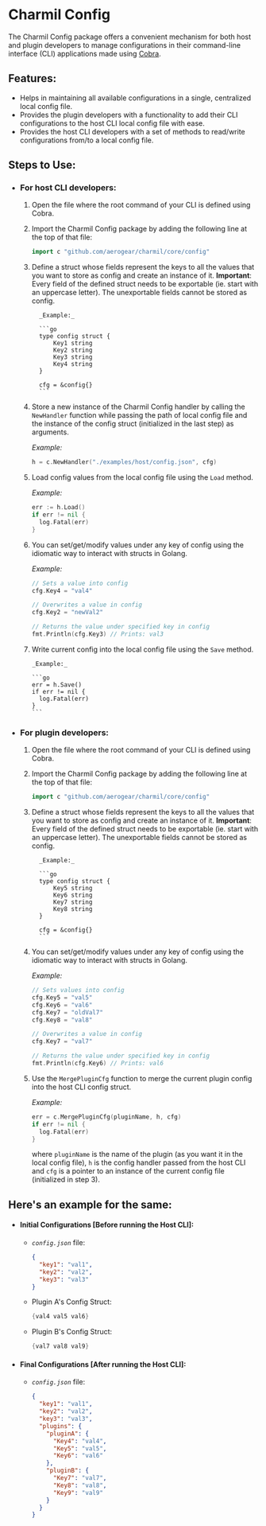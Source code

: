 # Charmil Config

The Charmil Config package offers a convenient mechanism for both host and plugin developers to manage configurations in their command-line interface (CLI) applications made using [Cobra](https://github.com/spf13/cobra).

## Features:

- Helps in maintaining all available configurations in a single, centralized local config file.
- Provides the plugin developers with a functionality to add their CLI configurations to the host CLI local config file with ease.
- Provides the host CLI developers with a set of methods to read/write configurations from/to a local config file.

## Steps to Use:

- ### For host CLI developers:

  1.  Open the file where the root command of your CLI is defined using Cobra.

  2.  Import the Charmil Config package by adding the following line at the top of that file:
      ```go
      import c "github.com/aerogear/charmil/core/config"
      ```
  3.  Define a struct whose fields represent the keys to all the values that you want to store as config and create an instance of it.
      **Important**: Every field of the defined struct needs to be exportable (ie. start with an uppercase letter). The unexportable fields cannot be stored as config.

            _Example:_

            ```go
          	type config struct {
          		Key1 string
          		Key2 string
          		Key3 string
          		Key4 string
          	}

          	cfg = &config{}
            ```

  4.  Store a new instance of the Charmil Config handler by calling the `NewHandler` function while passing the path of local config file and the instance of the config struct (initialized in the last step) as arguments.

      _Example:_

      ```go
      h = c.NewHandler("./examples/host/config.json", cfg)
      ```

  5.  Load config values from the local config file using the `Load` method.

      _Example:_

      ```go
      err := h.Load()
      if err != nil {
      	log.Fatal(err)
      }
      ```

  6.  You can set/get/modify values under any key of config using the idiomatic way to interact with structs in Golang.

      _Example:_

      ```go
      // Sets a value into config
      cfg.Key4 = "val4"

      // Overwrites a value in config
      cfg.Key2 = "newVal2"

      // Returns the value under specified key in config
      fmt.Println(cfg.Key3) // Prints: val3
      ```

  7.  Write current config into the local config file using the `Save` method.

          _Example:_

          ```go
          err = h.Save()
          if err != nil {
          	log.Fatal(err)
          }
          ```

- ### For plugin developers:

  1.  Open the file where the root command of your CLI is defined using Cobra.

  2.  Import the Charmil Config package by adding the following line at the top of that file:
      ```go
      import c "github.com/aerogear/charmil/core/config"
      ```
  3.  Define a struct whose fields represent the keys to all the values that you want to store as config and create an instance of it.
      **Important**: Every field of the defined struct needs to be exportable (ie. start with an uppercase letter). The unexportable fields cannot be stored as config.

            _Example:_

            ```go
          	type config struct {
          		Key5 string
          		Key6 string
          		Key7 string
          		Key8 string
          	}

          	cfg = &config{}
            ```

  4.  You can set/get/modify values under any key of config using the idiomatic way to interact with structs in Golang.

      _Example:_

      ```go
      // Sets values into config
      cfg.Key5 = "val5"
      cfg.Key6 = "val6"
      cfg.Key7 = "oldVal7"
      cfg.Key8 = "val8"

      // Overwrites a value in config
      cfg.Key7 = "val7"

      // Returns the value under specified key in config
      fmt.Println(cfg.Key6) // Prints: val6
      ```

  5.  Use the `MergePluginCfg` function to merge the current plugin config into the host CLI config struct.

      _Example:_

      ```go
      err = c.MergePluginCfg(pluginName, h, cfg)
      if err != nil {
      	log.Fatal(err)
      }
      ```

      where `pluginName` is the name of the plugin (as you want it in the local config file), `h` is the config handler passed from the host CLI and `cfg` is a pointer to an instance of the current config file (initialized in step 3).

## Here's an example for the same:

- #### Initial Configurations [Before running the Host CLI]:

  - _`config.json`_ file:

    ```json
    {
      "key1": "val1",
      "key2": "val2",
      "key3": "val3"
    }
    ```

  - Plugin A's Config Struct:
    ```go
    {val4 val5 val6}
    ```
  - Plugin B's Config Struct:
    ```go
    {val7 val8 val9}
    ```

- #### Final Configurations [After running the Host CLI]:
  - _`config.json`_ file:
    ```json
    {
      "key1": "val1",
      "key2": "val2",
      "key3": "val3",
      "plugins": {
        "pluginA": {
          "Key4": "val4",
          "Key5": "val5",
          "Key6": "val6"
        },
        "pluginB": {
          "Key7": "val7",
          "Key8": "val8",
          "Key9": "val9"
        }
      }
    }
    ```
